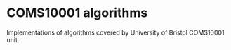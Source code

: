 # COMS10001 algorithms

Implementations of algorithms covered by University of Bristol COMS10001 unit.
